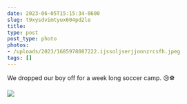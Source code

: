 ```yaml
---
date: 2023-06-05T15:15:34-0600
slug: t9xysdvimtyux604pd2le
title: 
type: post
post_type: photo
photos:
- /uploads/2023/1685978087222.ijssoljserjjonnzrcsfh.jpeg
tags: []
---
```

We dropped our boy off for a week long soccer camp. 😢⚽️


![](/uploads/2023/1685978087222.ijssoljserjjonnzrcsfh.jpeg)



